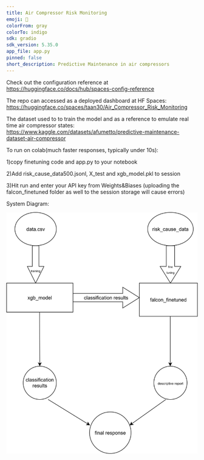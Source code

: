 ```yaml
---
title: Air Compressor Risk Monitoring
emoji: 🏃
colorFrom: gray
colorTo: indigo
sdk: gradio
sdk_version: 5.35.0
app_file: app.py
pinned: false
short_description: Predictive Maintenance in air compressors
---
```


Check out the configuration reference at https://huggingface.co/docs/hub/spaces-config-reference

The repo can accessed as a deployed dashboard at HF Spaces: https://huggingface.co/spaces/taan30/Air_Compressor_Risk_Monitoring

The dataset used to to train the model and as a reference to emulate real time air compressor states: https://www.kaggle.com/datasets/afumetto/predictive-maintenance-dataset-air-compressor

To run on colab(much faster responses, typically under 10s):

1)copy finetuning code and app.py to your notebook

2)Add risk_cause_data500.jsonl, X_test and xgb_model.pkl to session

3)Hit run and enter your API key from Weights&Biases
(uploading the falcon_finetuned folder as well to the session storage will cause errors)


System Diagram:

<img src="model_arch_air_comp.drawio.svg" alt="System Diagram" width="600"/>


